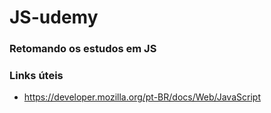 # JS-udemy
### Retomando os estudos em JS

### Links úteis
 - https://developer.mozilla.org/pt-BR/docs/Web/JavaScript